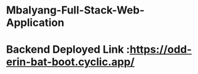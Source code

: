 # Mbalyang-Full-Stack-Web-Application 
# Backend Deployed Link :https://odd-erin-bat-boot.cyclic.app/

<!-- "dev":"node index.js",
    "start":"node index.js", -->